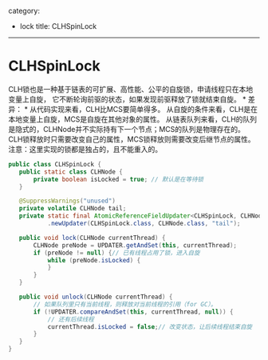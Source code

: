 category: 
- lock
title: CLHSpinLock
---
# CLHSpinLock

CLH锁也是一种基于链表的可扩展、高性能、公平的自旋锁，申请线程只在本地变量上自旋，
它不断轮询前驱的状态，如果发现前驱释放了锁就结束自旋。
 *
差异：
 *
 从代码实现来看，CLH比MCS要简单得多。
 从自旋的条件来看，CLH是在本地变量上自旋，MCS是自旋在其他对象的属性。
 从链表队列来看，CLH的队列是隐式的，CLHNode并不实际持有下一个节点；MCS的队列是物理存在的。
 CLH锁释放时只需要改变自己的属性，MCS锁释放则需要改变后继节点的属性。
 注意：这里实现的锁都是独占的，且不能重入的。

 ```java
 public class CLHSpinLock {
	public static class CLHNode {
		private boolean isLocked = true; // 默认是在等待锁
	}

	@SuppressWarnings("unused")
	private volatile CLHNode tail;
	private static final AtomicReferenceFieldUpdater<CLHSpinLock, CLHNode> UPDATER = AtomicReferenceFieldUpdater
			.newUpdater(CLHSpinLock.class, CLHNode.class, "tail");

	public void lock(CLHNode currentThread) {
		CLHNode preNode = UPDATER.getAndSet(this, currentThread);
		if (preNode != null) {// 已有线程占用了锁，进入自旋
			while (preNode.isLocked) {
			}
		}
	}

	public void unlock(CLHNode currentThread) {
		// 如果队列里只有当前线程，则释放对当前线程的引用（for GC）。
		if (!UPDATER.compareAndSet(this, currentThread, null)) {
			// 还有后续线程
			currentThread.isLocked = false;// 改变状态，让后续线程结束自旋
		}
	}
}
```
